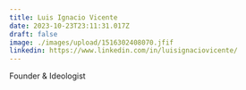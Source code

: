 ```yaml
---
title: Luis Ignacio Vicente
date: 2023-10-23T23:11:31.017Z
draft: false
image: ./images/upload/1516302408070.jfif
linkedin: https://www.linkedin.com/in/luisignaciovicente/
---
```

Founder & Ideologist
